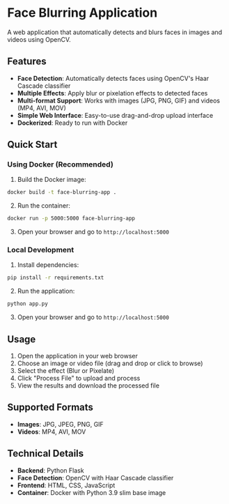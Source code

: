 # Face Blurring Application

A web application that automatically detects and blurs faces in images and videos using OpenCV.

## Features

- **Face Detection**: Automatically detects faces using OpenCV's Haar Cascade classifier
- **Multiple Effects**: Apply blur or pixelation effects to detected faces
- **Multi-format Support**: Works with images (JPG, PNG, GIF) and videos (MP4, AVI, MOV)
- **Simple Web Interface**: Easy-to-use drag-and-drop upload interface
- **Dockerized**: Ready to run with Docker

## Quick Start

### Using Docker (Recommended)

1. Build the Docker image:
```bash
docker build -t face-blurring-app .
```

2. Run the container:
```bash
docker run -p 5000:5000 face-blurring-app
```

3. Open your browser and go to `http://localhost:5000`

### Local Development

1. Install dependencies:
```bash
pip install -r requirements.txt
```

2. Run the application:
```bash
python app.py
```

3. Open your browser and go to `http://localhost:5000`

## Usage

1. Open the application in your web browser
2. Choose an image or video file (drag and drop or click to browse)
3. Select the effect (Blur or Pixelate)
4. Click "Process File" to upload and process
5. View the results and download the processed file

## Supported Formats

- **Images**: JPG, JPEG, PNG, GIF
- **Videos**: MP4, AVI, MOV

## Technical Details

- **Backend**: Python Flask
- **Face Detection**: OpenCV with Haar Cascade classifier
- **Frontend**: HTML, CSS, JavaScript
- **Container**: Docker with Python 3.9 slim base image